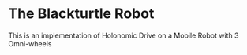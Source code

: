 # The Blackturtle Robot
This is an implementation of Holonomic Drive on a Mobile Robot with 3 Omni-wheels
